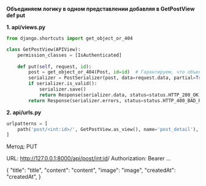 **Объединяем логику в одном представлении добавляя в GetPostView def put**

**1. api/views.py** 
```python
from django.shortcuts import get_object_or_404

class GetPostView(APIView):
    permission_classes = [IsAuthenticated]
        
    def put(self, request, id):
        post = get_object_or_404(Post, id=id)  # Гарантируем, что объект существует
        serializer = PostSerializer(post, data=request.data, partial=True)  # partial=True позволяет частичное обновление
        if serializer.is_valid():
            serializer.save()
            return Response(serializer.data, status=status.HTTP_200_OK)
        return Response(serializer.errors, status=status.HTTP_400_BAD_REQUEST)
```

**2. api/urls.py**
```python
urlpatterns = [
    path('post/<int:id>/', GetPostView.as_view(), name='post_detail'), # Объедининяем логику в одном представлении
]
```

Метод: PUT

URL: http://127.0.0.1:8000/api/post/<int:id>/
Authorization: Bearer ...

{
   "title": "title",
    "content": "content",
    "image": "image",
    "createdAt": "createdAt",
}